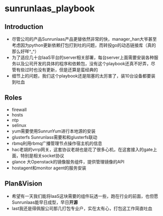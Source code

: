 # sunrunIaas_playbook

## Introduction

* 尽管公司的产品SunrunIaas产品更替依然非常的快，manager_han大爷甚至考虑因为python更新依赖打包打到吐的问题，而转投go的动态链接库（真的那么好咩^_^）
* 为了适应几十台IaaS平台的server相关部署，每台server上面需要安装各种服务以及公司开发的具体的程序和依赖包，没有这个playbook还真不好弄，尽管有些过时也没有更新，但是还算是蛮经典的
* 细节上的问题，我们这个playbook还是阻塞的太厉害了，装10台设备都要装到吐血

## Roles

* firewall
* hosts
* ntp
* selinux
* yum需要使用SunrunYum进行本地源的安装
* glusterfs SunrunIass需要和和glusterfs联动
* rbmq利用rbmq广播管理节点操作宿主机的信息
* hac老胡的vrrp网关，这套协议老胡也是花了很多心机，在这套接入的gate上面，特别是相关socket协议
* glance 大Openstack的镜像服务组件，提供管理镜像的API
* hostagent和monitor agent的服务安装

## Plan&Vision

* 希望有一天我们能将IaaS这块需要的组件玩透一些，跑在行业的前面，也但愿SunrunIaas能早日成型，早日**开源**
* last我还是得佩服公司那几打包专业户，实在太有心，打包这工作简直吐血